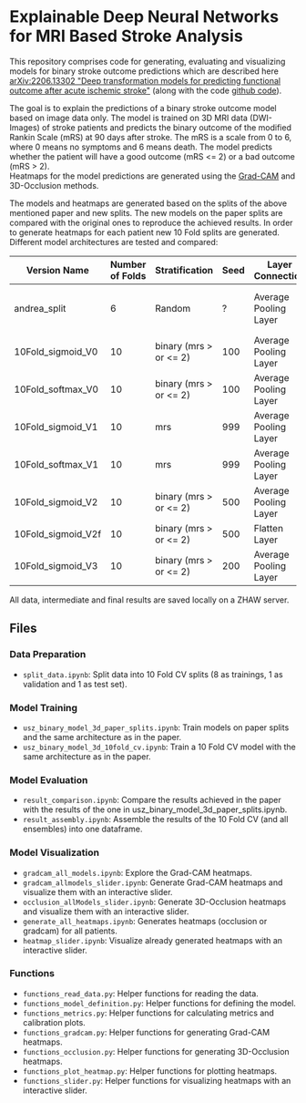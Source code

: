 # Explainable Deep Neural Networks for MRI Based Stroke Analysis

This repository comprises code for generating, evaluating and visualizing models for binary stroke outcome predictions which are described here [arXiv:2206.13302 "Deep transformation models for predicting functional outcome after acute ischemic stroke"](https://arxiv.org/abs/2206.13302) (along with the code [github code](https://github.com/LucasKook/dtm-usz-stroke)).

The goal is to explain the predictions of a binary stroke outcome model based on image data only. The model is trained on 3D MRI data (DWI-Images) of stroke patients and predicts the binary outcome of the modified Rankin Scale (mRS) at 90 days after stroke. The mRS is a scale from 0 to 6, where 0 means no symptoms and 6 means death. The model predicts whether the patient will have a good outcome (mRS <= 2) or a bad outcome (mRS > 2).  
Heatmaps for the model predictions are generated using the [Grad-CAM](https://arxiv.org/abs/1610.02391) and 3D-Occlusion methods. 

The models and heatmaps are generated based on the splits of the above mentioned paper and new splits. The new models on the paper splits are compared with the original ones to reproduce the achieved results. In order to generate heatmaps for each patient new 10 Fold splits are generated. Different model architectures are tested and compared:

Version Name | Number of Folds | Stratification | Seed | Layer Connection | Activation Function | Number of Ensembles | Additional Information
--- | --- | --- | --- | --- | --- | --- | ---
andrea_split       | 6  | Random                 | ?   | Average Pooling Layer | sigmoid | 5  | same splits and training as in paper, only trained for split 6
10Fold_sigmoid_V0  | 10 | binary (mrs > or <= 2) | 100 | Average Pooling Layer | sigmoid | 5  | twice trained with different seeds
10Fold_softmax_V0  | 10 | binary (mrs > or <= 2) | 100 | Average Pooling Layer | softmax | 5  | same Folds as 10Fold_sigmoid_V0 
10Fold_sigmoid_V1  | 10 | mrs                    | 999 | Average Pooling Layer | sigmoid | 10 |
10Fold_softmax_V1  | 10 | mrs                    | 999 | Average Pooling Layer | softmax | 10 | same Folds as 10Fold_sigmoid_V1 
10Fold_sigmoid_V2  | 10 | binary (mrs > or <= 2) | 500 | Average Pooling Layer | sigmoid | 5  |
10Fold_sigmoid_V2f | 10 | binary (mrs > or <= 2) | 500 | Flatten Layer         | sigmoid | 5  | same Folds as 10Fold_sigmoid_V2 
10Fold_sigmoid_V3  | 10 | binary (mrs > or <= 2) | 200 | Average Pooling Layer | sigmoid | 5  | without TIA patients

All data, intermediate and final results are saved locally on a ZHAW server.

## Files

### Data Preparation

- `split_data.ipynb`: Split data into 10 Fold CV splits (8 as trainings, 1 as validation and 1 as test set).

### Model Training

- `usz_binary_model_3d_paper_splits.ipynb`: Train models on paper splits and the same architecture as in the paper.
- `usz_binary_model_3d_10fold_cv.ipynb`: Train a 10 Fold CV model with the same architecture as in the paper.

### Model Evaluation

- `result_comparison.ipynb`: Compare the results achieved in the paper with the results of the one in usz_binary_model_3d_paper_splits.ipynb.
- `result_assembly.ipynb`: Assemble the results of the 10 Fold CV (and all ensembles) into one dataframe.

### Model Visualization

- `gradcam_all_models.ipynb`: Explore the Grad-CAM heatmaps.
- `gradcam_allmodels_slider.ipynb`: Generate Grad-CAM heatmaps and visualize them with an interactive slider.
- `occlusion_allModels_slider.ipynb`: Generate 3D-Occlusion heatmaps and visualize them with an interactive slider.
- `generate_all_heatmaps.ipynb`: Generates heatmaps (occlusion or gradcam) for all patients.
- `heatmap_slider.ipynb`: Visualize already generated heatmaps with an interactive slider.

### Functions

- `functions_read_data.py`: Helper functions for reading the data.
- `functions_model_definition.py`: Helper functions for defining the model.
- `functions_metrics.py`: Helper functions for calculating metrics and calibration plots.
- `functions_gradcam.py`: Helper functions for generating Grad-CAM heatmaps.
- `functions_occlusion.py`: Helper functions for generating 3D-Occlusion heatmaps.
- `functions_plot_heatmap.py`: Helper functions for plotting heatmaps.
- `functions_slider.py`: Helper functions for visualizing heatmaps with an interactive slider.
